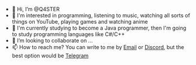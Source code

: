 - 👋 Hi, I’m @Q4STER
- 👀 I'm interested in programming, listening to music, watching all sorts of things on YouTube, playing games and watching anime
- 🌱 I'm currently studying to become a Java programmer, then I'm going to study programming languages like C#/C++
- 💞️ I’m looking to collaborate on ...
- 📫 How to reach me? You can write to me by <a href="mailto:66666666alex66666666@gmail.com">Email<a> or <a href="#">Discord<a>, but the best option would be <a href="#">Telegram<a>

<!---
Q4STER/Q4STER is a ✨ special ✨ repository because its `AboutMe.md` (this file) appears on your GitHub profile.
You can click the Preview link to take a look at your changes.
--->
